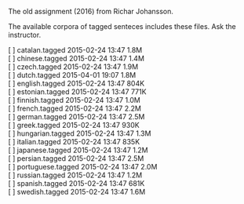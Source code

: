 The old assignment (2016) from Richar Johansson.

The available corpora of tagged senteces includes these files. Ask the instructor.


[   ]	catalan.tagged		2015-02-24 13:47	1.8M	 
[   ]	chinese.tagged		2015-02-24 13:47	1.4M	 
[   ]	czech.tagged		2015-02-24 13:47	1.9M	 
[   ]	dutch.tagged		2015-04-01 19:07	1.8M	 
[   ]	english.tagged		2015-02-24 13:47	804K	 
[   ]	estonian.tagged		2015-02-24 13:47	771K	 
[   ]	finnish.tagged		2015-02-24 13:47	1.0M	 
[   ]	french.tagged		2015-02-24 13:47	2.2M	 
[   ]	german.tagged		2015-02-24 13:47	2.5M	 
[   ]	greek.tagged		2015-02-24 13:47	930K	 
[   ]	hungarian.tagged	2015-02-24 13:47	1.3M	 
[   ]	italian.tagged		2015-02-24 13:47	835K	 
[   ]	japanese.tagged		2015-02-24 13:47	1.2M	 
[   ]	persian.tagged		2015-02-24 13:47	2.5M	 
[   ]	portuguese.tagged	2015-02-24 13:47	2.0M	 
[   ]	russian.tagged		2015-02-24 13:47	1.2M	 
[   ]	spanish.tagged		2015-02-24 13:47	681K	 
[   ]	swedish.tagged		2015-02-24 13:47	1.6M	  
